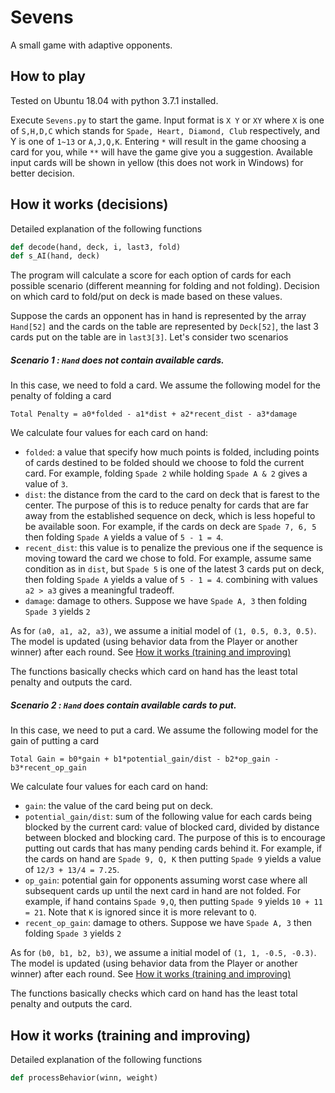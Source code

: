 # Sevens
A small game with adaptive opponents.
## How to play
Tested on Ubuntu 18.04 with python 3.7.1 installed.

Execute `Sevens.py` to start the game. Input format is `X Y` or `XY` where `X` is one of `S,H,D,C` which stands for `Spade, Heart, Diamond, Club` respectively, and Y is one of `1~13` or `A,J,Q,K`. Entering `*` will result in the game choosing a card for you, while `**` will have the game give you a suggestion. Available input cards will be shown in yellow (this does not work in Windows) for better decision.

## How it works (decisions)
Detailed explanation of the following functions 
```python
def decode(hand, deck, i, last3, fold)
def s_AI(hand, deck)
```
The program will calculate a score for each option of cards for each possible scenario (different meanning for folding and not folding). Decision on which card to fold/put on deck is made based on these values.

Suppose the cards an opponent has in hand is represented by the array `Hand[52]` and the cards on the table are represented by `Deck[52]`, the last 3 cards put on the table are in `last3[3]`. Let's consider two scenarios
##### Scenario 1 : `Hand` does not contain available cards.
In this case, we need to fold a card. We assume the following model for the penalty of folding a card
```
Total Penalty = a0*folded - a1*dist + a2*recent_dist - a3*damage
```
We calculate four values for each card on hand:
- `folded`: a value that specify how much points is folded, including points of cards destined to be folded should we choose to fold the current card. For example, folding `Spade 2` while holding `Spade A & 2` gives a value of `3`.
- `dist`: the distance from the card to the card on deck that is farest to the center. The purpose of this is to reduce penalty for cards that are far away from the established sequence on deck, which is less hopeful to be available soon. For example, if the cards on deck are `Spade 7, 6, 5` then folding `Spade A` yields a value of `5 - 1 = 4`.
- `recent_dist`: this value is to penalize the previous one if the sequence is moving toward the card we chose to fold. For example, assume same condition as in `dist`, but `Spade 5` is one of the latest 3 cards put on deck, then folding `Spade A` yields a value of `5 - 1 = 4`. combining with values `a2 > a3` gives a meaningful tradeoff.
- `damage`: damage to others. Suppose we have `Spade A, 3` then folding `Spade 3` yields `2`

As for `(a0, a1, a2, a3)`, we assume a initial model of `(1, 0.5, 0.3, 0.5)`. The model is updated (using behavior data from the Player or another winner) after each round. See [How it works (training and improving)](#how-it-works-training-and-improving)

The functions basically checks which card on hand has the least total penalty and outputs the card.
##### Scenario 2 : `Hand` does contain available cards to put.
In this case, we need to put a card. We assume the following model for the gain of putting a card
```
Total Gain = b0*gain + b1*potential_gain/dist - b2*op_gain - b3*recent_op_gain
```
We calculate four values for each card on hand:
- `gain`: the value of the card being put on deck.
- `potential_gain/dist`: sum of the following value for each cards being blocked by the current card: value of blocked card, divided by distance between blocked and blocking card. The purpose of this is to encourage putting out cards that has many pending cards behind it. For example, if the cards on hand are `Spade 9, Q, K` then putting `Spade 9` yields a value of `12/3 + 13/4 = 7.25`.
- `op_gain`: potential gain for opponents assuming worst case where all subsequent cards up until the next card in hand are not folded. For example, if hand contains `Spade 9,Q`, then putting `Spade 9` yields `10 + 11 = 21`. Note that `K` is ignored since it is more relevant to `Q`.
- `recent_op_gain`: damage to others. Suppose we have `Spade A, 3` then folding `Spade 3` yields `2`

As for `(b0, b1, b2, b3)`, we assume a initial model of `(1, 1, -0.5, -0.3)`. The model is updated (using behavior data from the Player or another winner) after each round. See [How it works (training and improving)](#how-it-works-training-and-improving)

The functions basically checks which card on hand has the least total penalty and outputs the card.
## How it works (training and improving)
Detailed explanation of the following functions 
```python
def processBehavior(winn, weight)
```
